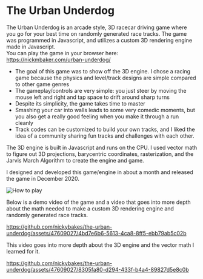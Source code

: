 # The Urban Underdog

The Urban Underdog is an arcade style, 3D racecar driving game where you go for your best time on randomly generated race tracks. The game was programmed in Javascript, and utilizes a custom 3D rendering engine made in Javascript. \
You can play the game in your browser here: https://nickmbaker.com/urban-underdog/

- The goal of this game was to show off the 3D engine. I chose a racing game because the physics and level/track designs are simple compared to other game genres
- The gameplay/controls are very simple: you just steer by moving the mouse left and right and tap space to drift around sharp turns
- Despite its simplicity, the game takes time to master
- Smashing your car into walls leads to some very comedic moments, but you also get a really good feeling when you make it through a run cleanly
- Track codes can be customized to build your own tracks, and I liked the idea of a community sharing fun tracks and challenges with each other.

The 3D engine is built in Javascript and runs on the CPU. I used vector math to figure out 3D projections, barycentric coordinates, rasterization, and the Jarvis March Algorithm to create the engine and game.

I designed and developed this game/engine in about a month and released the game in December 2020.

![How to play](https://github.com/nickybakes/the-urban-underdog/assets/47609027/94445bd8-5e02-4e0b-bc90-81b8dc8f3c3c)

Below is a demo video of the game and a video that goes into more depth about the math needed to make a custom 3D rendering engine and randomly generated race tracks.

https://github.com/nickybakes/the-urban-underdog/assets/47609027/4bd7e6b6-5613-4ca8-8ff5-ebb79ab5c02b

This video goes into more depth about the 3D engine and the vector math I learned for it.

https://github.com/nickybakes/the-urban-underdog/assets/47609027/8305fa80-d294-433f-b4a4-89827d5e8c0b

